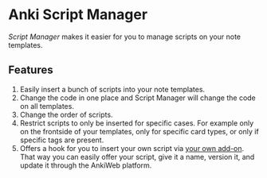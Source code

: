 # Anki Script Manager

*Script Manager* makes it easier for you to manage scripts on your note templates.

## Features

1. Easily insert a bunch of scripts into your note templates.
1. Change the code in one place and Script Manager will change the code on all
   templates.
1. Change the order of scripts.
1. Restrict scripts to only be inserted for specific cases. For example only on the frontside
   of your templates, only for specific card types, or only if specific tags are present.
1. Offers a hook for you to insert your own script via
   [your own add-on](https://github.com/hgiesel/anki_script_manager/tree/master/example).
   That way you can easily offer your script, give it a name, version it, and update it
   through the AnkiWeb platform.
